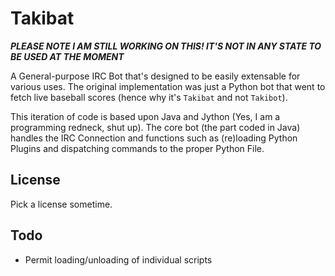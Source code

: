 Takibat
=======

***PLEASE NOTE I AM STILL WORKING ON THIS! IT'S NOT IN ANY STATE TO BE USED AT THE MOMENT***

A General-purpose IRC Bot that's designed to be easily extensable
for various uses. The original implementation was just a Python
bot that went to fetch live baseball scores (hence why it's
`Takibat` and not `Takibot`).

This iteration of code is based upon Java and Jython (Yes, I am a
programming redneck, shut up). The core bot (the part coded in
Java) handles the IRC Connection and functions such as
(re)loading Python Plugins and dispatching commands to the proper
Python File.

License
-------

Pick a license sometime.

Todo
----

+ Permit loading/unloading of individual scripts
